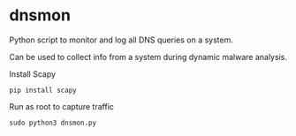 # dnsmon

Python script to monitor and log all DNS queries on a system.


Can be used to collect info from a system during dynamic malware analysis.

Install Scapy
```text
pip install scapy
```
Run as root to capture traffic
```text
sudo python3 dnsmon.py
```
